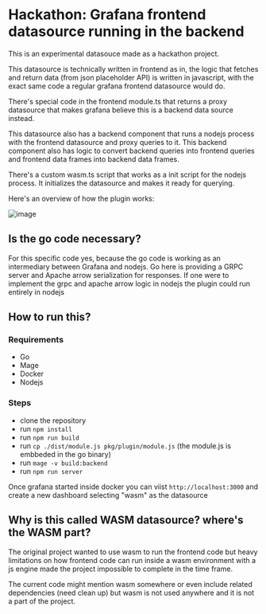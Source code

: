 # Hackathon: Grafana frontend datasource running in the backend

This is an experimental datasouce made as a hackathon project.

This datasource is technically written in frontend as in, the logic that fetches and return data (from json placeholder API) is written in javascript, with the exact same code a regular grafana frontend datasource would do.

There's special code in the frontend module.ts that returns a proxy datasource that makes grafana believe this is a backend data source instead.

This datasource also has a backend component that runs a nodejs process with the frontend datasource and proxy queries to it. This backend component also has logic to convert backend queries into frontend queries and frontend data frames into backend data frames.

There's a custom wasm.ts script that works as a init script for the nodejs process. It initializes the datasource and makes it ready for querying.

Here's an overview of how the plugin works:

![image](https://github.com/user-attachments/assets/35e7f686-4bda-4f66-aa52-fb9bde251915)

## Is the go code necessary?

For this specific code yes, because the go code is working as an intermediary between Grafana and nodejs. Go here is providing a GRPC server and Apache arrow serialization for responses. If one were to implement the grpc and apache arrow logic in nodejs the plugin could run entirely in nodejs

## How to run this?

### Requirements

- Go
- Mage
- Docker
- Nodejs

### Steps

- clone the repository
- run `npm install`
- run `npm run build`
- run `cp ./dist/module.js pkg/plugin/module.js` (the module.js is embbeded in the go binary)
- run `mage -v build:backend`
- run `npm run server`

Once grafana started inside docker you can viist `http://localhost:3000` and create a new dashboard selecting "wasm" as the datasource

## Why is this called WASM datasource? where's the WASM part?

The original project wanted to use wasm to run the frontend code but heavy limitations on how frontend code can run inside a wasm environment with a js engine made the project impossible to complete in the time frame.

The current code might mention wasm somewhere or even include related dependencies (need clean up) but wasm is not used anywhere and it is not a part of the project.
